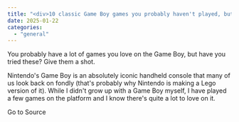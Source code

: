 ```yaml
---
title: "<div>10 classic Game Boy games you probably haven't played, but should</div>"
date: 2025-01-22
categories: 
  - "general"
---
```


You probably have a lot of games you love on the Game Boy, but have you tried these? Give them a shot.

Nintendo's Game Boy is an absolutely iconic handheld console that many of us look back on fondly (that's probably why Nintendo is making a Lego version of it). While I didn't grow up with a Game Boy myself, I have played a few games on the platform and I know there's quite a lot to love on it.

Go to Source
